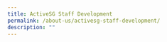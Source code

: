 ```yaml
---
title: ActiveSG Staff Development
permalink: /about-us/activesg-staff-development/
description: ""
---
```

